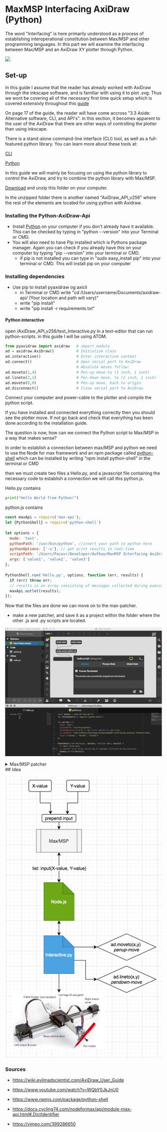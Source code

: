 # MaxMSP Interfacing AxiDraw (Python)
The word "Interfacing" is here primarily understood as a process of establishing interoperational constitution between Max/MSP and other programming languages. In this part we will examine the interfacing between Max/MSP and an AxiDraw XY plotter through Python.

![](https://wonderfulengineering.com/wp-content/uploads/2016/12/AxiDraw-pen-plotter-1.jpg)

## Set-up

In this guide I assume that the reader has already worked with AxiDraw through the inkscape software, and is familiar with using it to plot .svg. Thus we wont be covering all of the necessary first time quick setup which is covered extensivly throughout this [guide](https://cdn.evilmadscientist.com/dl/ad/public/AxiDraw_Guide_v40_r3.pdf)

On page 17 of the guide, the reader will have come accross "3.3 Aside: Alternative software, CLI, and API's". in this section, it becomes apparent to the user of the AxiDraw that there are other ways of controlling the plotter than using inkscape.

There is a stand-alone command-line interface (CLI) tool, as well as a full-featured python library. You can learn more about these tools at:

[CLI](https://axidraw.com/doc/cli_api/#introduction)

[Python](https://axidraw.com/doc/py_api/#introduction)

In this guide we will mainly be focusing on using the python library to control the AxiDraw, and try to combine the python library with Max/MSP.

[Download](https://cdn.evilmadscientist.com/dl/ad/public/AxiDraw_API.zip) and unzip this folder on your computer.

In the unzipped folder there is another named "AxiDraw_API_v256" where the rest of the elements are located for using python with Axidraw.

### Installing the Python-AxiDraw-Api

- Install [Python](https://www.python.org/downloads/ ) on your computer if you don't already have it available. This can be checked by typing in "python --version" into your Terminal or CMD.
- You will also need to have Pip installed which is Pythons package manager. Again you can check if you already have this on your computer by typing "pip --version" into your terminal or CMD.
  - if pip is not installed you can type in "sudo easy_install pip" into your terminal or CMD. This will install pip on your computer

### Installing dependencies

- Use pip to install pyaxidraw og axicli
  - in Terminal or CMD write
    "cd /Users/username/Documents/axidraw-api/  (Your location and path will vary)"
  - write "pip install"
  - write "pip install -r requirements.txt"

#### Python interactive

open /AxiDraw_API_v256/test_Interactive.py in a text-editor that can run python-scripts. in this guide I will be using ATOM.

```python
from pyaxidraw import axidraw   # import module
ad = axidraw.AxiDraw()          # Initialize class
ad.interactive()                # Enter interactive context
ad.connect()                    # Open serial port to AxiDraw
                                # Absolute moves follow:
ad.moveto(1,4)                  # Pen-up move to (1 inch, 1 inch)
ad.lineto(2,1)                  # Pen-down move, to (2 inch, 1 inch)
ad.moveto(0,0)                  # Pen-up move, back to origin.
ad.disconnect()                 # Close serial port to AxiDraw
```



Connect your computer and power-cable to the plotter and compile the python script.

If you have installed and connected everything correctly then you should see the plotter move. If not go back and check that everything has been done according to the installation guide.

The question is now, how can we connect the Python script to Max/MSP in a way that makes sense?

In order to establish a connection between max/MSP and python we need to use the Node for max framework and an npm package called [python-shell](https://www.npmjs.com/package/python-shell) which can be installed by writing "npm install python-shell" in the terminal or CMD

then we must create two files a Hello.py, and a javascript file containing the necessary code to establish a connection we will call this python.js.

Hello.py contains

```python
print("Hello World from Python!")
```

python.js contains

```js
const maxApi = require('max-api');
let {PythonShell} = require('python-shell')

let options = {
  mode: 'text',
  pythonPath: '/usr/bin/python', //insert your path to python here
  pythonOptions: ['-u'], // get print results in real-time
  scriptPath: '/Users/Pacour/Developer/Aufbau/MaxMSP Interfacing AxiDraw (Python)/Code', //insert your path to Hello.py here
  args: ['value1', 'value2', 'value3']
};

PythonShell.run('Hello.py', options, function (err, results) {
  if (err) throw err;
  // results is an array consisting of messages collected during execution
  maxApi.outlet(results);
});
```

Now that the files are done we can move on to the max-patcher.

- make a new patcher, and save it as a project within the folder where the other .js and .py scripts are located.

![](./media/Max-Python.gif)

<details>
  <summary>Max/MSP patcher</summary>
<pre><code>
----------begin_max5_patcher----------
1619.3ocyZs0iaZDE9Y6eEi3oTIuTlKbKUpJQMu1pHUUoV0TYgsGu6jEyffw
d81n7euyEvKNKFyU23UKBFF3b9ly8yvWlOyZE+HM2B7VveClM6KymMSOjZfY
EWOyZWzw0wQ45oYsluaGMQXsvbOA8nPO9uvSx4wzxwS1uiuWDSE5mxoXzzHw
5GXI2uLitVXnpmcP0et9K.n.ns6B.DGXCq9ifk2yw1A7OEuN1FMo4q97cPGb
ERyRJoLTM1WmOWcXQKgXB8I4q7UHLC7QZxc6SqGhvKCQHoFP5FZ6HO5pNhPU
.k4cJdNkZdZKq5wKrV75Ld3MuQ71fHkHEbHo.zM.qwn+qv3Y.wYzDbq1KD7j
NKeNwuDizfTd7xxjUQI2WqbILz5Dgxh1QEzrkzjnUwzpKZSmJ5y63G5tBZH1
FW8Gjr.DpEaDROUPC8lZ8yLvwdA15rFGJX8mdv9bLq6p1RqKaR0envRvh6MX
cuAR19.VWMhFJ5HSue0Kaj1jWUBV6kxy0Sqq1nW0PzTGMLuAquFPA1Ao361A
B7zChKaU0.HPX2Jf.60HHf2.IQe.Q.p8XvYxwv5nXJvA.k+ifNcODtCTiFXf
1EfSOM9CpGndSDPOKrQ6.Zo8yPAJ5lBzdHQgAihD0O36cIZvnHP8IiFNuTEd
u+H6CYQOANfAOwydLee11n0z2BdOA7FoDFbTAevtc+PmcEAcCLobqE4HOyUW
nRO+wKpvkPZzFaoGUpf+l+bwe0C3fBq3ZMzsIz3EN0tV2mjFs9QvVv15AB5p
xkh53fP70UN2FyijKnkmTKjCl7J0krEE.6MdMUkS7Zgs3hKXO5Uu8HZrAYBe
Cs23DoS+xaP3DNZ3rAqQYll81ZD6ZBjXZCQyVitAeGaMhM43TZMhbGEqQWma
i0nDj4T1l3tqshwnJZqgjAnsR7GOqRogWd8XAe8HcE1bEQ5HgWEMmgnmSikQ
dM2VVeeHNz2MzA6AID2fSy534yBRf9gPGBw22Chpc04EeV4r+8zS9xbaeKsJ
GTsHkHelhVLaAkfX7zrzlRLyecOSZs8CDq0pTxkW0ArdjFFt9diPFQ2g+Zzw
e7W+8OBt6t69YvuIWf0m7wmEOvSTCVLZwoEy9m5raSSk4p9viQ3l7Yhl7LXR
ynozjM.VR5dQeky9ZmHljs6gfE49+cWpQdlZCb7GbSpgjaRSpkl84Q2Sek77
SVpMV3C7mRjhEe.I7SV.yX+QprVQB.G7IqxmRkH9Z99DwYQIxn4RaiHAimr7
rYf65xpekJOT63jpYHtcu7qQKtxkVzxWmwREfbAu6a.kuIUASUI3dZA3d6fX
TV2My8q.w9162wKm8UZNjlU9BOvnOcfkyVwhYhmqBE91s4TQYrVIeW0MaLe8
izMaxhtWt1viiqZdtNls9QwCxrqt+gpiaLje30Of4FGd8MVc+NUUDUGgmsQx
7m6LnkchyjWpVPPbJZmgS6cSoxVvDLfrSl2eBSvyrkqsoQmzIp5Vdpi8nxfw
tPwLUGi09y4f2EsWv05o.H3cOoVE5Q4l9m4OOX.40dgdLWLXdzA5lkx4Io7x
HgHiICAYRIa1oUiYVmvTkmcl0F51yzDLI0sbEKYoDRZMuRe0xakt6B2QuFcR
1XDNkhHMhzN5+luDA8ZlZ7yka478YkI1dp4WfWV2j4bJXI5fCUljZ2DpLocr
MobVhnfjg5O4.OoTPkwC7kqdQZbxjnVsqVyqAsgWQMwqvPmJLKwEY6OUbq9y
L3prqJq2FXWWOa72tgqAgEa3pq47KTVPa4S01teU1T+oF.FJoTUIAPWS.dN+
LRRC0dp2NgAdnqm9skRngRI21RI3PoDoCpxCyFuU9ibpWEAdCbu.ak6ESlhF
aT8UiMyFf5fe6gQImA60k.KVV7O2qquxq6fXNbaLAPighIpMTBNBDR0UQkAa
iDJvYrnz0fToh1fnjZeKtJlJs+FNktFlJcxLLJ0FOUdiBlZShDdjwJ.80jSd
igVNoMQIcuYIc7MryH4jF1hUSHYJR2oMZL9iPhAcvoX8gFBLgH08VD5Ud9PE
42HW0sQ9htthkoHtnzzCzr7hmVSSYY1elqmdvB8krDyk5RLsxnp9hXlut4cV
QYxBkExZU2mY5DvwhMS0R0lhrj8rBZKQ6bUePjkvq2igzhs6PWo+7uN++.Xc
ordO
-----------end_max5_patcher-----------
</code></pre>
</details>
## Idea

![](./media/Max-node-python.png)

### Sources

- https://wiki.evilmadscientist.com/AxiDraw_User_Guide

- https://www.youtube.com/watch?v=WQbY0JkJnU0

- https://www.npmjs.com/package/python-shell

- https://docs.cycling74.com/nodeformax/api/module-max-api.html#.DictIdentifier

- https://vimeo.com/399286650
